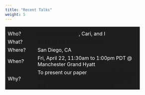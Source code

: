 ```yaml
---
title: "Recent Talks"
weight: 5
---
```

<script src="/rmarkdown-libs/kePrint/kePrint.js"></script>
<link href="/rmarkdown-libs/lightable/lightable.css" rel="stylesheet" />



<table class="table" style="width: auto !important; margin-left: auto; margin-right: auto;">
 <thead>
  <tr>
   <th style="text-align:left;background-color: #1e1e1e !important;">  </th>
   <th style="text-align:left;background-color: #1e1e1e !important;">  </th>
  </tr>
 </thead>
<tbody>
  <tr>
   <td style="text-align:left;width: 5em; color: #ffffff !important;border-left:2px #1e1e1e;vertical-align: middle !important;background-color: #1e1e1e !important;"> Who? </td>
   <td style="text-align:left;width: 20em; color: #ffffff !important;vertical-align: middle !important;background-color: #1e1e1e !important;"> <a href="https://counselingandlearningsci.wvu.edu/faculty-staff/reagan-curtis">Dr. Reagan Curtis</a>, Cari, and I </td>
  </tr>
  <tr>
   <td style="text-align:left;width: 5em; color: #ffffff !important;border-left:2px #1e1e1e;vertical-align: middle !important;background-color: #1e1e1e !important;"> What? </td>
   <td style="text-align:left;width: 20em; color: #ffffff !important;vertical-align: middle !important;background-color: #1e1e1e !important;"> <a href="https://www.aera.net/Events-Meetings/Annual-Meeting">2022 AERA Annual Meeting</a> </td>
  </tr>
  <tr>
   <td style="text-align:left;width: 5em; color: #ffffff !important;border-left:2px #1e1e1e;vertical-align: middle !important;background-color: #1e1e1e !important;"> Where? </td>
   <td style="text-align:left;width: 20em; color: #ffffff !important;vertical-align: middle !important;background-color: #1e1e1e !important;"> San Diego, CA </td>
  </tr>
  <tr>
   <td style="text-align:left;width: 5em; color: #ffffff !important;border-left:2px #1e1e1e;vertical-align: middle !important;background-color: #1e1e1e !important;"> When? </td>
   <td style="text-align:left;width: 20em; color: #ffffff !important;vertical-align: middle !important;background-color: #1e1e1e !important;"> Fri, April 22, 11:30am to 1:00pm PDT @ Manchester Grand Hyatt </td>
  </tr>
  <tr>
   <td style="text-align:left;width: 5em; color: #ffffff !important;border-left:2px #1e1e1e;vertical-align: middle !important;background-color: #1e1e1e !important;"> Why? </td>
   <td style="text-align:left;width: 20em; color: #ffffff !important;vertical-align: middle !important;background-color: #1e1e1e !important;"> To present our paper <a href="https://tinyurl.com/yye55wrz">Best of Both Worlds: Affordances of Mixing Machine Learning and Qualitative Content Analysis</a> </td>
  </tr>
</tbody>
</table>
</center>
